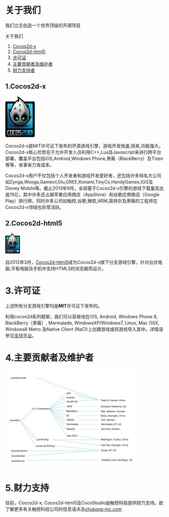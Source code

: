 # 关于我们

我们立志创造一个世界顶级的开源项目

关于我们

1. [Cocos2d-x](http://www.cocos2d-x.org/wiki/About_Us#1-Cocos2d-x)
2. [Cocos2d-html5](http://www.cocos2d-x.org/wiki/About_Us#2-Cocos2d-html5)
3. [许可证]()
4. [主要贡献者及维护者](http://www.cocos2d-x.org/wiki/About_Us#4-Major-Contributors-and-Maintainers)
5. [财力支持者](http://www.cocos2d-x.org/wiki/About_Us#5-Financial-Backer)

## 1.Cocos2d-x
 
![](./res/xlogo.png)

Cocos2d-x是MIT许可证下发布的开源游戏引擎，游戏开发快速,简易,功能强大。Cocos2d-x核心优势在于允许开发人员利用C++,Lua及Javascript来进行跨平台部署，覆盖平台包括iOS,Android,Windows Phone,黑莓（BlackBerry）及Tizen等等，省事省力省成本。

Cocos2d-x用户不仅包括个人开发者和游戏开发爱好者，还包括许多知名大公司如Zynga,Wooga,Gamevil,Glu,GREE,Konami,TinyCo,HandyGames,IGG及Disney Mobile等。截止2013年9月，全球基于Cocos2d-x引擎的游戏下载量高达逾15亿，其中许多还占据苹果应用商店（AppStore）和谷歌应用商店（Google Play）排行榜。同时许多公司如触控,谷歌,微软,ARM,英特尔及黑莓的工程师在Cocos2d-x领域也非常活跃。

## 2.Cocos2d-html5

![](./res/html5logo.png)

自2012年3月，[Cocos2d-html5](http://www.cocos2d-x.org/wiki/Cocos2d-html5)成为Cocos2d-x旗下分支游戏引擎，针对台式电脑,平板电脑及手机中支持HTML5的浏览器而设计。

# 3.许可证

上述所有分支游戏引擎均是**MIT**许可证下发布的。

利用cocos2d系列框架，我们可以容易地在iOS, Android, Windows Phone 8, BlackBerry（黑莓）, Marmalade, WindowsXP/Windows7, Linux, Mac OSX, Windows8 Metro 及Native Client (NaCl)上创建游戏或将游戏导入其中。详情请参见[支持平台](http://www.cocos2d-x.org/wiki/Supported_Platforms)。

# 4.主要贡献者及维护者

![](./res/contructors.png)
 
# 5.财力支持

目前，Cocos2d-x, Cocos2d-html5及CocoStudio由触控科技提供财力支持。欲了解更多有关触控科技公司的信息请点击[chukong-inc.com](http://www.chukong-inc.com)

